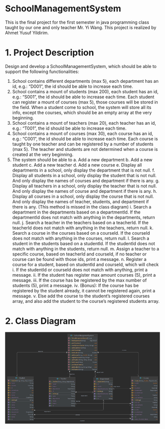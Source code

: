 # SchoolManagementSystem
This is the final project for the first semester in java programming class taught by our one and only teacher Mr. Yi Wang.
This project is realized by Ahmet Yusuf Yildirim.


# 1. Project Description
Design and develop a SchoolManagementSystem, which should be able to support the following
functionalities:
1. School contains different departments (max 5), each department has an id, e.g.: “D001”, the id
   should be able to increase each time.
2. School contains a mount of students (max 200), each student has an id, e.g.: “S001”, the id
   should be able to increase each time. Each student can register a mount of courses (max 5),
   those courses will be stored in the field. When a student come to school, the system will store
   all its info, except the courses, which should be an empty array at the very beginning.
3. School contains a mount of teachers (max 20), each teacher has an id, e.g.: “T001”, the id should
   be able to increase each time.
4. School contains a mount of courses (max 30), each course has an id, e.g.: “C001”, the id should
   be able to increase each time. Each course is taught by one teacher and can be registered by a
   number of students (max 5). The teacher and students are not determined when a course is
   created at the very beginning.
5. The system should be able to
   a. Add a new department
   b. Add a new student
   c. Add a new teacher
   d. Add a new course
   e. Display all departments in a school, only display the department that is not null.
   f. Display all students in a school, only display the student that is not null. And only display
   the names of courses and department if there is any.
   g. Display all teachers in a school, only display the teacher that is not null. And only display
   the names of course and department if there is any.
   h. Display all courses in a school, only display the course that is not null. And only display
   the names of teacher, students, and department if there is any. (This method is missed
   in the class diagram)
   i. Search a department in the departments based on a departmentId. If the departmentId
   does not match with anything in the departments, return null.
   j. Search a teacher in the teachers based on a teacherId. If the teacherId does not match
   with anything in the teachers, return null.
   k. Search a course in the courses based on a courseId. If the courseId does not match with
   anything in the courses, return null.
   l. Search a student in the students based on a studentId. If the studentId does not match
   with anything in the students, return null.
   m. Assign a teacher to a specific course, based on teacherId and courseId, if no teacher or
   course can be found with those ids, print a message.
   n. Register a course for a student, based on studentId and courseId, which will check
   i. If the studentId or courseId does not match with anything, print a message.
   ii. If the student has register max amount courses (5), print a message.
   iii. If the course has be registered by the max number of students (5), print a
   message.
   iv. (Bonus): If the course has be registered by the student already, it cannot be
   registered again, print a message.
   v. Else add the course to the student’s registered courses array, and also add the
   student to the course’s registered students array.

# 2. Class Diagram

![img.png](img.png)